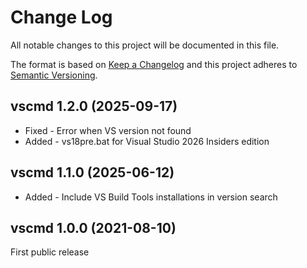 ﻿<!--
Copyright Glen Knowles 2025.
Distributed under the Boost Software License, Version 1.0.
-->

# Change Log

All notable changes to this project will be documented in this file.

The format is based on [Keep a Changelog](http://keepachangelog.com) and this
project adheres to [Semantic Versioning](http://semver.org).

## vscmd 1.2.0 (2025-09-17)
- Fixed - Error when VS version not found
- Added - vs18pre.bat for Visual Studio 2026 Insiders edition

## vscmd 1.1.0 (2025-06-12)
- Added - Include VS Build Tools installations in version search

## vscmd 1.0.0 (2021-08-10)
First public release
